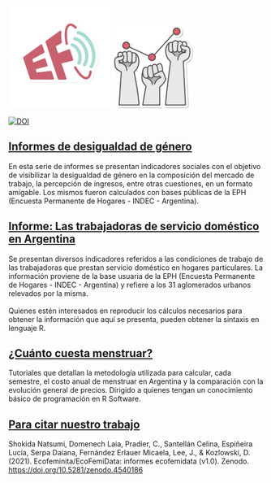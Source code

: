 

<img src="img/Logos EcoFeminita-03.png" width="200">     <img src="img/Ecofemidata.png" width="160">

[![DOI](https://zenodo.org/badge/235862458.svg)](https://zenodo.org/badge/latestdoi/235862458)




## [Informes de desigualdad de género](informe_desigualdad_genero)

En esta serie de informes se presentan indicadores sociales con el objetivo de visibilizar la desigualdad de género en la composición del mercado de trabajo, la percepción de ingresos, entre otras cuestiones, en un formato amigable. Los mismos fueron calculados con bases públicas de la EPH (Encuesta Permanente de Hogares - INDEC - Argentina). 

## [Informe: Las trabajadoras de servicio doméstico en Argentina](informe_servicio_domestico)

Se presentan diversos indicadores referidos a las condiciones de trabajo de las trabajadoras que prestan servicio doméstico en hogares particulares. La información proviene de la base usuaria de la EPH (Encuesta Permanente de Hogares - INDEC - Argentina) y refiere a los 31 aglomerados urbanos relevados por la misma.
<br><br>
Quienes estén interesados en reproducir los cálculos necesarios para obtener la información que aquí se presenta, pueden obtener la sintaxis en lenguaje R.

## [¿Cuánto cuesta menstruar?](MenstruAccion)

Tutoriales que detallan la metodología utilizada para calcular, cada semestre, el costo anual de menstruar en Argentina y la comparación con la evolución general de precios. Dirigido a quienes tengan un conocimiento básico de programación en R Software.


## [Para citar nuestro trabajo](http://doi.org/10.5281/zenodo.4540186)

Shokida Natsumi, Domenech Laia, Pradier, C., Santellán Celina, Espiñeira Lucía, Serpa Daiana, Fernández Erlauer Micaela, Lee, J., & Kozlowski, D. (2021). Ecofeminita/EcoFemiData: informes ecofemidata (v1.0). Zenodo. https://doi.org/10.5281/zenodo.4540186

